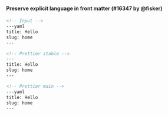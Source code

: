#### Preserve explicit language in front matter (#16347 by @fisker)

<!-- prettier-ignore -->
```markdown
<!-- Input -->
---yaml
title: Hello
slug: home
---

<!-- Prettier stable -->
---
title: Hello
slug: home
---

<!-- Prettier main -->
---yaml
title: Hello
slug: home
---
```
